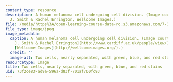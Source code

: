 ```yaml
---
content_type: resource
description: A human melanoma cell undergoing cell division. (Image courtesy of Paul
  J. Smith & Rachel Errington, Wellcome Images.)
file: /media/https%3A/open-learning-course-data-rc.s3.amazonaws.com/7-343-when-development-goes-awry-how-cancer-co-opts-mechanisms-of-embryogensis-fall-2009/73f2ce83ad9a596ad83f701af760fc93_7-343f09.jpg
file_type: image/jpeg
image_metadata:
  caption: A human melanoma cell undergoing cell division. (Image courtesy of [Paul
    J. Smith & Rachel Errington](http://www.cardiff.ac.uk/people/view/123035-errington-rachel),
    [Wellcome Images](http://wellcomeimages.org/).)
  credit: ''
  image-alt: Two cells, nearly separated, with green, blue, and red stains.
resourcetype: Image
title: Two cells, nearly separated, with green, blue, and red stains
uid: 73f2ce83-ad9a-596a-d83f-701af760fc93
---
```

